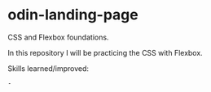 # odin-landing-page
CSS and Flexbox foundations.

In this repository I will be practicing the CSS with Flexbox.

Skills learned/improved:

    -